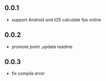 ## 0.0.1

* support  Android and iOS calculate fps online

## 0.0.2

* promote point ,update readme

## 0.0.3
 
* fix compile error